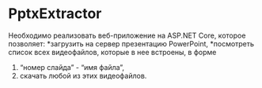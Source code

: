 # PptxExtractor

Необходимо реализовать веб-приложение на ASP.NET Core, которое позволяет:
*загрузить на сервер презентацию PowerPoint,
*посмотреть список всех видеофайлов, которые в нее встроены, в форме
  1. “номер слайда” - “имя файла”,
  2. скачать любой из этих видеофайлов.
